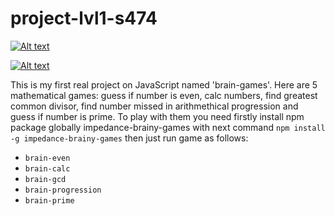 # project-lvl1-s474

[![Alt text](https://api.codeclimate.com/v1/badges/5d56b626de74104f8987/maintainability)](https://codeclimate.com/github/impedance/project-lvl1-s474/maintainability)

[![Alt text](https://travis-ci.com/impedance/project-lvl1-s474.svg?branch=master)](https://travis-ci.org/impedance/project-lvl1-s474)

This is my first real project on JavaScript named 'brain-games'. Here are 5 mathematical games: 
guess if number is even, calc numbers, find greatest common divisor, find number missed in arithmethical progression and guess if number is prime.
To play with them you need firstly install npm package globally impedance-brainy-games
with next command
`npm install -g impedance-brainy-games`
then just run game as follows:

 - `brain-even`
 - `brain-calc`
 - `brain-gcd`
 - `brain-progression`
 - `brain-prime`
